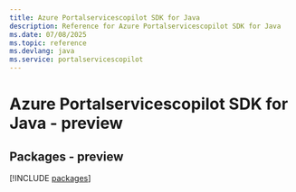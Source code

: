 ```yaml
---
title: Azure Portalservicescopilot SDK for Java
description: Reference for Azure Portalservicescopilot SDK for Java
ms.date: 07/08/2025
ms.topic: reference
ms.devlang: java
ms.service: portalservicescopilot
---
```

# Azure Portalservicescopilot SDK for Java - preview
## Packages - preview
[!INCLUDE [packages](portalservicescopilot-index.md)]